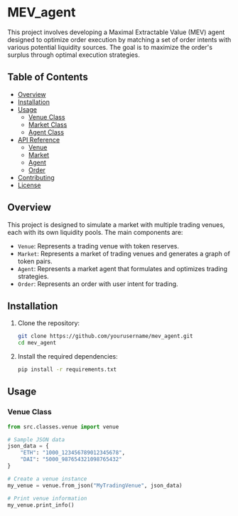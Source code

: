 # MEV_agent
This project involves developing a Maximal Extractable Value (MEV) agent designed to optimize order execution by matching a set of order intents with various potential liquidity sources. The goal is to maximize the order's surplus through optimal execution strategies.

## Table of Contents

- [Overview](#overview)
- [Installation](#installation)
- [Usage](#usage)
  - [Venue Class](#venue-class)
  - [Market Class](#market-class)
  - [Agent Class](#agent-class)
- [API Reference](#api-reference)
  - [Venue](#venue)
  - [Market](#market)
  - [Agent](#agent)
  - [Order](#order)
- [Contributing](#contributing)
- [License](#license)

## Overview

This project is designed to simulate a market with multiple trading venues, each with its own liquidity pools. The main components are:
- `Venue`: Represents a trading venue with token reserves.
- `Market`: Represents a market of trading venues and generates a graph of token pairs.
- `Agent`: Represents a market agent that formulates and optimizes trading strategies.
- `Order`: Represents an order with user intent for trading.

## Installation

1. Clone the repository:
    ```bash
    git clone https://github.com/yourusername/mev_agent.git
    cd mev_agent
    ```

2. Install the required dependencies:
    ```bash
    pip install -r requirements.txt
    ```

## Usage

### Venue Class

```python
from src.classes.venue import venue

# Sample JSON data
json_data = {
    "ETH": "1000_123456789012345678",
    "DAI": "5000_987654321098765432"
}

# Create a venue instance
my_venue = venue.from_json("MyTradingVenue", json_data)

# Print venue information
my_venue.print_info()
